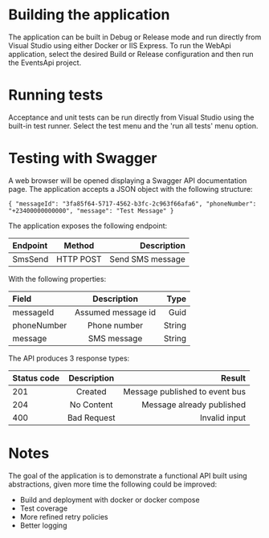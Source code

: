 # Building the application

The application can be built in Debug or Release mode and run directly from Visual Studio using either Docker or IIS Express. To run the WebApi application, select the desired Build or Release configuration and then run the EventsApi project. 

# Running tests

Acceptance and unit tests can be run directly from Visual Studio using the built-in test runner. Select the test menu and the 'run all tests' menu option.

# Testing with Swagger
A web browser will be opened displaying a Swagger API documentation page. The application accepts a JSON object with the following structure:

`{
  "messageId": "3fa85f64-5717-4562-b3fc-2c963f66afa6",
  "phoneNumber": "+23400000000000",
  "message": "Test Message"
}`

The application exposes the following endpoint:

| Endpoint      | Method | Description     |
| :---        |    :----:    |          ---: |
| SmsSend      | HTTP POST        | Send SMS message   |

With the following properties:

| Field      | Description | Type     |
| :---        |    :----:    |          ---: |
| messageId      | Assumed message id        | Guid   |
| phoneNumber   | Phone number        | String      |
| message   | SMS message        | String      |

The API produces 3 response types:

| Status code     | Description | Result     |
| :---        |    :----:    |          ---: |
| 201     | Created        | Message published to event bus   |
| 204   | No Content        | Message already published      |
| 400   | Bad Request        | Invalid input      |

# Notes

The goal of the application is to demonstrate a functional API built using abstractions, given more time the following could be improved:

- Build and deployment with docker or docker compose 
- Test coverage
- More refined retry policies
- Better logging

